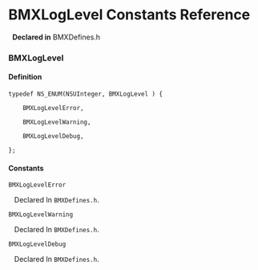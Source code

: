 # BMXLogLevel Constants Reference

&nbsp;&nbsp;**Declared in** BMXDefines.h  

### BMXLogLevel

#### Definition
    typedef NS_ENUM(NSUInteger, BMXLogLevel ) {   
        
        BMXLogLevelError,
        
        BMXLogLevelWarning,
        
        BMXLogLevelDebug,
        
    };

#### Constants

<a name="" title="BMXLogLevelError"></a><code>BMXLogLevelError</code>

&nbsp;&nbsp;&nbsp;Declared In `BMXDefines.h`.

<a name="" title="BMXLogLevelWarning"></a><code>BMXLogLevelWarning</code>

&nbsp;&nbsp;&nbsp;Declared In `BMXDefines.h`.

<a name="" title="BMXLogLevelDebug"></a><code>BMXLogLevelDebug</code>

&nbsp;&nbsp;&nbsp;Declared In `BMXDefines.h`.

